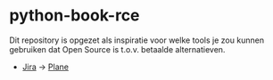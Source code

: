 # python-book-rce

Dit repository is opgezet als inspiratie voor welke tools je zou kunnen gebruiken dat Open Source is t.o.v. betaalde alternatieven.

- [Jira]() -> [Plane](https://plane.so/)